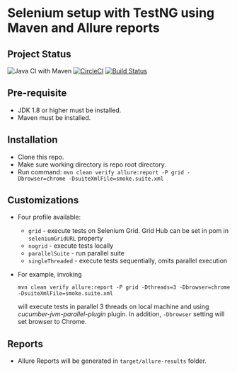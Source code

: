 # Selenium setup with TestNG using Maven and Allure reports

## Project Status

![Java CI with Maven](https://github.com/ankurpshah/java-pipeline-test/workflows/Java%20CI%20with%20Maven/badge.svg)
[![CircleCI](https://circleci.com/gh/ankurpshah/java-pipeline-test.svg?style=svg)](https://circleci.com/gh/ankurpshah/java-pipeline-test)
[![Build Status](https://tfsprodeus2su1.visualstudio.com/Ad73a633d-7dac-4f03-ad1e-a06d62d27462/Windows8%20Apps/_apis/build/status/ankurpshah.java-pipeline-test?branchName=master)](https://tfsprodeus2su1.visualstudio.com/Ad73a633d-7dac-4f03-ad1e-a06d62d27462/Windows8%20Apps/_build/latest?definitionId=1&branchName=master)

## Pre-requisite

- JDK 1.8 or higher must be installed.
- Maven must be installed.

## Installation

- Clone this repo.
- Make sure working directory is repo root directory.
- Run command: `mvn clean verify allure:report -P grid -Dbrowser=chrome -DsuiteXmlFile=smoke.suite.xml`

## Customizations

- Four profile available:

    * `grid` - execute tests on Selenium Grid. Grid Hub can be set in pom in `seleniumGridURL` property
    * `nogrid` - execute tests locally
    * `parallelSuite` - run parallel suite
    * `singleThreaded` - execute tests sequentially, omits parallel execution

- For example, invoking 
  ```
  mvn clean verify allure:report -P grid -Dthreads=3 -Dbrowser=chrome -DsuiteXmlFile=smoke.suite.xml
  ``` 
  will execute tests in parallel 3 threads on local machine and using *cucumber-jvm-parallel-plugin* plugin. In addition, `-Dbrowser` setting will set browser to Chrome.
  
## Reports
- Allure Reports will be generated in `target/allure-results` folder.
